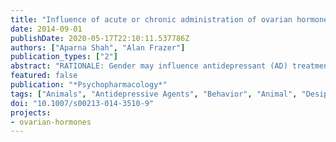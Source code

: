 ```yaml
---
title: "Influence of acute or chronic administration of ovarian hormones on the effects of desipramine in the forced swim test in female rats"
date: 2014-09-01
publishDate: 2020-05-17T22:10:11.537786Z
authors: ["Aparna Shah", "Alan Frazer"]
publication_types: ["2"]
abstract: "RATIONALE: Gender may influence antidepressant (AD) treatment outcome. In order to address this preclinically, the potential effects of ovarian hormones on AD treatment in ovariectomized female rats were investigated. OBJECTIVES: In the first study, the effect of acute administration of estrogen and progesterone on the antidepressant-like effects of desipramine (DMI), a selective norepinephrine reuptake inhibitor (SNRI), was investigated in the forced swimming test (FST). In the second study, the effect of chronic administration of these hormones on the effects of chronically administered DMI was investigated. RESULTS: In the acute study, the hormones blocked the effects of DMI in the FST as demonstrated by the absence of either a reduction in immobility or an increase in climbing behavior in animals treated with DMI in combination with the hormones. Concentration-response experiments on hippocampal synaptosomes revealed no changes in the Km or Bmax for uptake of (3)H-NE in hormone-treated rats. In the chronic study, the antidepressant-like effects of DMI in the FST were not blocked by chronic administration of hormones. Interestingly, the hormones affected the serum concentrations of DMI. These levels were significantly higher in animals receiving 10 or 15 mg/kg/day in hormone-treated rats as compared to those with placebo. CONCLUSIONS: Acute administration of hormones blocked the effects of DMI (given three times over 24 h) in the FST. However, chronic administration of these hormones failed to block the effects of chronically administered DMI (at a dose that produces clinically relevant serum concentrations)."
featured: false
publication: "*Psychopharmacology*"
tags: ["Animals", "Antidepressive Agents", "Behavior", "Animal", "Desipramine", "Estradiol", "Female", "Motor Activity", "Ovariectomy", "Progesterone", "Rats", "Rats", "Sprague-Dawley", "Swimming"]
doi: "10.1007/s00213-014-3510-9"
projects:
- ovarian-hormones
---
```


